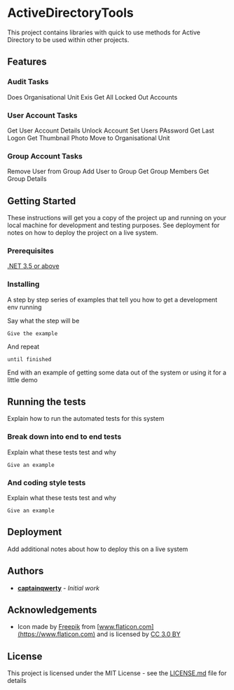 # ActiveDirectoryTools

This project contains libraries with quick to use methods for Active Directory to be used within other projects. 

## Features

### Audit Tasks

Does Organisational Unit Exis
Get All Locked Out Accounts

### User Account Tasks

Get User Account Details
Unlock Account
Set Users PAssword
Get Last Logon
Get Thumbnail Photo
Move to Organisational Unit


### Group Account Tasks

Remove User from Group
Add User to Group
Get Group Members
Get Group Details

## Getting Started

These instructions will get you a copy of the project up and running on your local machine for development and testing purposes. See deployment for notes on how to deploy the project on a live system.

### Prerequisites

[.NET 3.5 or above](https://www.microsoft.com/net/download/dotnet-framework-runtime)

### Installing

A step by step series of examples that tell you how to get a development env running

Say what the step will be

```
Give the example
```

And repeat

```
until finished
```

End with an example of getting some data out of the system or using it for a little demo

## Running the tests

Explain how to run the automated tests for this system

### Break down into end to end tests

Explain what these tests test and why

```
Give an example
```

### And coding style tests

Explain what these tests test and why

```
Give an example
```

## Deployment

Add additional notes about how to deploy this on a live system

## Authors

* **[captainqwerty](https://github.com/captainqwerty)** - *Initial work*

## Acknowledgements

* Icon made by [Freepik](https://www.freepik.com/) from [www.flaticon.com](https://www.flaticon.com) and is licensed by [CC 3.0 BY](http://creativecommons.org/licenses/by/3.0/)

## License

This project is licensed under the MIT License - see the [LICENSE.md](LICENSE.md) file for details
